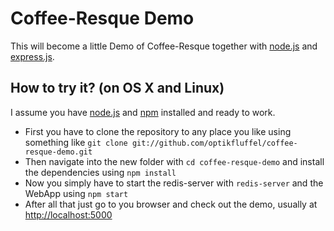 Coffee-Resque Demo
===

This will become a little Demo of Coffee-Resque together with [node.js](http://nodejs.org "node.js") and [express.js](http://expressjs.com "Express - node web framework").

How to try it? (on OS X and Linux)
---

I assume you have [node.js](http://nodejs.org/#download "node.js") and [npm](http://npmjs.org "npm - Node Package Manager") installed and ready to work.

* First you have to clone the repository to any place you like using something like ```git clone git://github.com/optikfluffel/coffee-resque-demo.git```
* Then navigate into the new folder with ```cd coffee-resque-demo``` and install the dependencies using ```npm install```
* Now you simply have to start the redis-server with ```redis-server``` and the WebApp using ```npm start```
* After all that just go to you browser and check out the demo, usually at [http://localhost:5000](http://localhost:5000 "Coffee-Resque Demo")